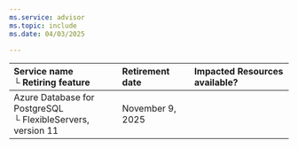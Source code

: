 ```yaml
---
ms.service: advisor
ms.topic: include
ms.date: 04/03/2025

---
```


| Service name <br />&#9492; Retiring feature | Retirement date | Impacted Resources available? |
|:--- |:--- |:--- |
| Azure Database for PostgreSQL <br />&#9492; FlexibleServers, version 11 | November 9, 2025 |  |
